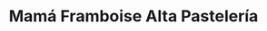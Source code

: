 ---
title: "Mamá Framboise Alta Pastelería"
url: /madrid/mama-framboise-alta-pasteleria/
shop: Konditorei
---